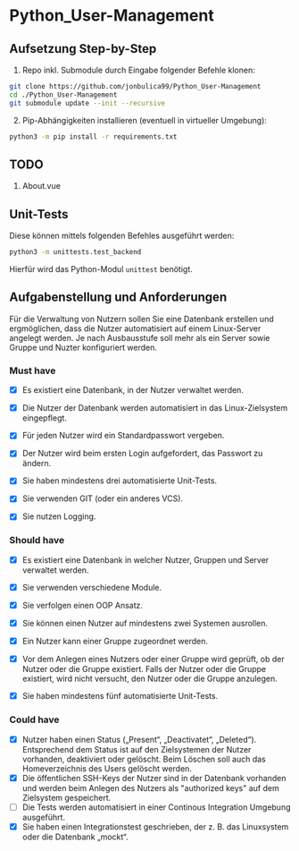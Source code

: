 # Python_User-Management

## Aufsetzung Step-by-Step

1. Repo inkl. Submodule durch Eingabe folgender Befehle klonen:
```bash
git clone https://github.com/jonbulica99/Python_User-Management
cd ./Python_User-Management
git submodule update --init --recursive
```

2. Pip-Abhängigkeiten installieren (eventuell in virtueller Umgebung):
```bash
python3 -m pip install -r requirements.txt
```

## TODO
1. About.vue


## Unit-Tests
Diese können mittels folgenden Befehles ausgeführt werden:
```bash
python3 -m unittests.test_backend
```
Hierfür wird das Python-Modul `unittest` benötigt.

## Aufgabenstellung und Anforderungen

Für die Verwaltung von Nutzern sollen Sie eine Datenbank erstellen und ergmöglichen, dass die Nutzer automatisiert auf einem Linux-Server angelegt werden. Je nach Ausbausstufe soll mehr als ein Server sowie Gruppe und Nuzter konfiguriert werden.


### Must have

- [x] Es existiert eine Datenbank, in der Nutzer verwaltet werden.
- [x] Die Nutzer der Datenbank werden automatisiert in das Linux-Zielsystem eingepflegt. 
- [x] Für jeden Nutzer wird ein Standardpasswort vergeben. 
- [x] Der Nutzer wird beim ersten Login aufgefordert, das Passwort zu ändern.
- [x] Sie haben mindestens drei automatisierte Unit-Tests.  
- [x] Sie verwenden GIT (oder ein anderes VCS).
- [x] Sie nutzen Logging.


### Should have

- [x] Es existiert eine Datenbank in welcher Nutzer, Gruppen und Server verwaltet werden.
- [x] Sie verwenden verschiedene Module.
- [x] Sie verfolgen einen OOP Ansatz.
- [x] Sie können einen Nutzer auf mindestens zwei Systemen ausrollen.
- [x] Ein Nutzer kann einer Gruppe zugeordnet werden. 
- [x] Vor dem Anlegen eines Nutzers oder einer Gruppe wird geprüft, ob der Nutzer oder die Gruppe existiert. Falls der Nutzer oder die Gruppe existiert, wird nicht versucht, den Nutzer oder die Gruppe anzulegen.
- [x] Sie haben mindestens fünf automatisierte Unit-Tests.


### Could have

- [x] Nutzer haben einen Status („Present“, „Deactivatet“,  „Deleted“). Entsprechend dem Status ist auf den Zielsystemen der Nutzer vorhanden, deaktiviert oder gelöscht. Beim Löschen soll auch das Homeverzeichnis des Users gelöscht werden.
- [x] Die öffentlichen SSH-Keys der Nutzer sind in der Datenbank vorhanden und werden beim Anlegen des Nutzers als "authorized keys" auf dem Zielsystem gespeichert.
- [ ] Die Tests werden automatisiert in einer Continous Integration Umgebung ausgeführt.
- [x] Sie haben einen Integrationstest geschrieben, der z. B. das Linuxsystem oder die Datenbank „mockt“.
